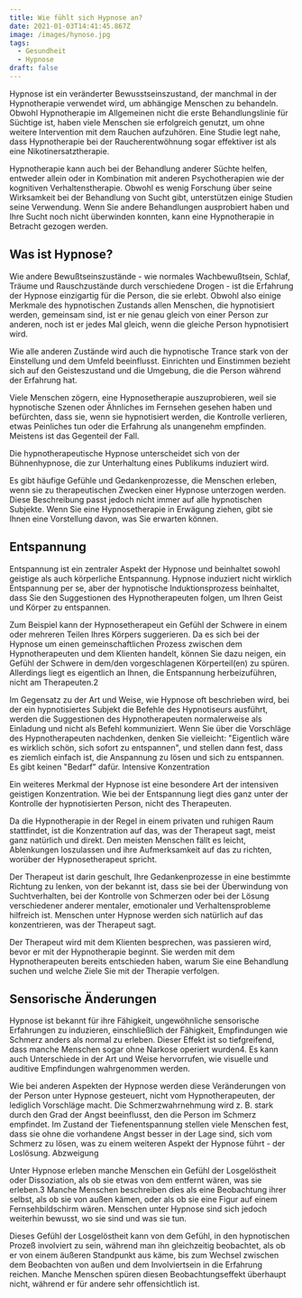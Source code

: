 ```yaml
---
title: Wie fühlt sich Hypnose an?
date: 2021-01-03T14:41:45.867Z
image: /images/hynose.jpg
tags:
  - Gesundheit
  - Hypnose
draft: false
---
```

Hypnose ist ein veränderter Bewusstseinszustand, der manchmal in der Hypnotherapie verwendet wird, um abhängige Menschen zu behandeln. Obwohl Hypnotherapie im Allgemeinen nicht die erste Behandlungslinie für Süchtige ist, haben viele Menschen sie erfolgreich genutzt, um ohne weitere Intervention mit dem Rauchen aufzuhören. Eine Studie legt nahe, dass Hypnotherapie bei der Raucherentwöhnung sogar effektiver ist als eine Nikotinersatztherapie.

<!-- excerpt -->

Hypnotherapie kann auch bei der Behandlung anderer Süchte helfen, entweder allein oder in Kombination mit anderen Psychotherapien wie der kognitiven Verhaltenstherapie. Obwohl es wenig Forschung über seine Wirksamkeit bei der Behandlung von Sucht gibt, unterstützen einige Studien seine Verwendung. Wenn Sie andere Behandlungen ausprobiert haben und Ihre Sucht noch nicht überwinden konnten, kann eine Hypnotherapie in Betracht gezogen werden.

## Was ist Hypnose?

Wie andere Bewußtseinszustände - wie normales Wachbewußtsein, Schlaf, Träume und Rauschzustände durch verschiedene Drogen - ist die Erfahrung der Hypnose einzigartig für die Person, die sie erlebt. Obwohl also einige Merkmale des hypnotischen Zustands allen Menschen, die hypnotisiert werden, gemeinsam sind, ist er nie genau gleich von einer Person zur anderen, noch ist er jedes Mal gleich, wenn die gleiche Person hypnotisiert wird.

Wie alle anderen Zustände wird auch die hypnotische Trance stark von der Einstellung und dem Umfeld beeinflusst. Einrichten und Einstimmen bezieht sich auf den Geisteszustand und die Umgebung, die die Person während der Erfahrung hat.

Viele Menschen zögern, eine Hypnosetherapie auszuprobieren, weil sie hypnotische Szenen oder Ähnliches im Fernsehen gesehen haben und befürchten, dass sie, wenn sie hypnotisiert werden, die Kontrolle verlieren, etwas Peinliches tun oder die Erfahrung als unangenehm empfinden. Meistens ist das Gegenteil der Fall.

Die hypnotherapeutische Hypnose unterscheidet sich von der Bühnenhypnose, die zur Unterhaltung eines Publikums induziert wird.

Es gibt häufige Gefühle und Gedankenprozesse, die Menschen erleben, wenn sie zu therapeutischen Zwecken einer Hypnose unterzogen werden. Diese Beschreibung passt jedoch nicht immer auf alle hypnotischen Subjekte. Wenn Sie eine Hypnosetherapie in Erwägung ziehen, gibt sie Ihnen eine Vorstellung davon, was Sie erwarten können.

## Entspannung

Entspannung ist ein zentraler Aspekt der Hypnose und beinhaltet sowohl geistige als auch körperliche Entspannung. Hypnose induziert nicht wirklich Entspannung per se, aber der hypnotische Induktionsprozess beinhaltet, dass Sie den Suggestionen des Hypnotherapeuten folgen, um Ihren Geist und Körper zu entspannen.

Zum Beispiel kann der Hypnosetherapeut ein Gefühl der Schwere in einem oder mehreren Teilen Ihres Körpers suggerieren. Da es sich bei der Hypnose um einen gemeinschaftlichen Prozess zwischen dem Hypnotherapeuten und dem Klienten handelt, können Sie dazu neigen, ein Gefühl der Schwere in dem/den vorgeschlagenen Körperteil(en) zu spüren. Allerdings liegt es eigentlich an Ihnen, die Entspannung herbeizuführen, nicht am Therapeuten.2

Im Gegensatz zu der Art und Weise, wie Hypnose oft beschrieben wird, bei der ein hypnotisiertes Subjekt die Befehle des Hypnotiseurs ausführt, werden die Suggestionen des Hypnotherapeuten normalerweise als Einladung und nicht als Befehl kommuniziert. Wenn Sie über die Vorschläge des Hypnotherapeuten nachdenken, denken Sie vielleicht: "Eigentlich wäre es wirklich schön, sich sofort zu entspannen", und stellen dann fest, dass es ziemlich einfach ist, die Anspannung zu lösen und sich zu entspannen. Es gibt keinen "Bedarf" dafür.
Intensive Konzentration

Ein weiteres Merkmal der Hypnose ist eine besondere Art der intensiven geistigen Konzentration. Wie bei der Entspannung liegt dies ganz unter der Kontrolle der hypnotisierten Person, nicht des Therapeuten.

Da die Hypnotherapie in der Regel in einem privaten und ruhigen Raum stattfindet, ist die Konzentration auf das, was der Therapeut sagt, meist ganz natürlich und direkt. Den meisten Menschen fällt es leicht, Ablenkungen loszulassen und ihre Aufmerksamkeit auf das zu richten, worüber der Hypnosetherapeut spricht.

Der Therapeut ist darin geschult, Ihre Gedankenprozesse in eine bestimmte Richtung zu lenken, von der bekannt ist, dass sie bei der Überwindung von Suchtverhalten, bei der Kontrolle von Schmerzen oder bei der Lösung verschiedener anderer mentaler, emotionaler und Verhaltensprobleme hilfreich ist. Menschen unter Hypnose werden sich natürlich auf das konzentrieren, was der Therapeut sagt.

Der Therapeut wird mit dem Klienten besprechen, was passieren wird, bevor er mit der Hypnotherapie beginnt. Sie werden mit dem Hypnotherapeuten bereits entschieden haben, warum Sie eine Behandlung suchen und welche Ziele Sie mit der Therapie verfolgen.

## Sensorische Änderungen

Hypnose ist bekannt für ihre Fähigkeit, ungewöhnliche sensorische Erfahrungen zu induzieren, einschließlich der Fähigkeit, Empfindungen wie Schmerz anders als normal zu erleben. Dieser Effekt ist so tiefgreifend, dass manche Menschen sogar ohne Narkose operiert wurden4. Es kann auch Unterschiede in der Art und Weise hervorrufen, wie visuelle und auditive Empfindungen wahrgenommen werden.

Wie bei anderen Aspekten der Hypnose werden diese Veränderungen von der Person unter Hypnose gesteuert, nicht vom Hypnotherapeuten, der lediglich Vorschläge macht. Die Schmerzwahrnehmung wird z. B. stark durch den Grad der Angst beeinflusst, den die Person im Schmerz empfindet. Im Zustand der Tiefenentspannung stellen viele Menschen fest, dass sie ohne die vorhandene Angst besser in der Lage sind, sich vom Schmerz zu lösen, was zu einem weiteren Aspekt der Hypnose führt - der Loslösung.
Abzweigung

Unter Hypnose erleben manche Menschen ein Gefühl der Losgelöstheit oder Dissoziation, als ob sie etwas von dem entfernt wären, was sie erleben.3 Manche Menschen beschreiben dies als eine Beobachtung ihrer selbst, als ob sie von außen kämen, oder als ob sie eine Figur auf einem Fernsehbildschirm wären. Menschen unter Hypnose sind sich jedoch weiterhin bewusst, wo sie sind und was sie tun.

Dieses Gefühl der Losgelöstheit kann von dem Gefühl, in den hypnotischen Prozeß involviert zu sein, während man ihn gleichzeitig beobachtet, als ob er von einem äußeren Standpunkt aus käme, bis zum Wechsel zwischen dem Beobachten von außen und dem Involviertsein in die Erfahrung reichen. Manche Menschen spüren diesen Beobachtungseffekt überhaupt nicht, während er für andere sehr offensichtlich ist.